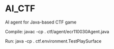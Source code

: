 # AI_CTF
AI agent for Java-based CTF game


Compile: javac -cp . ctf/agent/ecr110030Agent.java

Run:     java -cp . ctf.environment.TestPlaySurface
